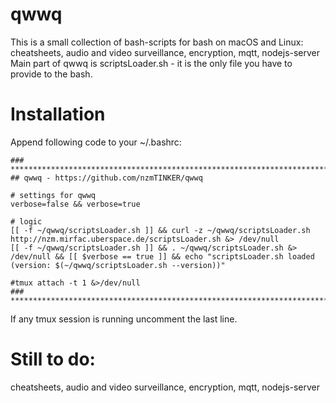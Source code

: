 # qwwq
This is a small collection of bash-scripts for bash on macOS and Linux:
cheatsheets, audio and video surveillance, encryption, mqtt, nodejs-server
Main part of qwwq is scriptsLoader.sh - it is the only file you have to provide to the bash.

# Installation
Append following code to your ~/.bashrc:
```
### **************************************************************************************
## qwwq - https://github.com/nzmTINKER/qwwq

# settings for qwwq
verbose=false && verbose=true

# logic
[[ -f ~/qwwq/scriptsLoader.sh ]] && curl -z ~/qwwq/scriptsLoader.sh http://nzm.mirfac.uberspace.de/scriptsLoader.sh &> /dev/null
[[ -f ~/qwwq/scriptsLoader.sh ]] && . ~/qwwq/scriptsLoader.sh &> /dev/null && [[ $verbose == true ]] && echo "scriptsLoader.sh loaded (version: $(~/qwwq/scriptsLoader.sh --version))"

#tmux attach -t 1 &>/dev/null
### **************************************************************************************
```
If any tmux session is running uncomment the last line.

# Still to do:
cheatsheets, audio and video surveillance, encryption, mqtt, nodejs-server
